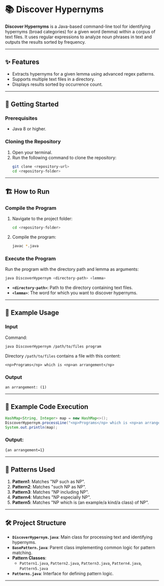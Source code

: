 
# 📚 Discover Hypernyms  

**Discover Hypernyms** is a Java-based command-line tool for identifying hypernyms (broad categories) for a given word (lemma) within a corpus of text files. It uses regular expressions to analyze noun phrases in text and outputs the results sorted by frequency.  

---

## ✨ Features  
- Extracts hypernyms for a given lemma using advanced regex patterns.  
- Supports multiple text files in a directory.  
- Displays results sorted by occurrence count.  

---

## 🚀 Getting Started  

### Prerequisites  
- Java 8 or higher.  

### Cloning the Repository  
1. Open your terminal.  
2. Run the following command to clone the repository:  
   ```bash
   git clone <repository-url>
   cd <repository-folder>
   ```

---

## 🏗️ How to Run  

### Compile the Program  
1. Navigate to the project folder:  
   ```bash
   cd <repository-folder>
   ```
2. Compile the program:  
   ```bash
   javac *.java
   ```

### Execute the Program  
Run the program with the directory path and lemma as arguments:  
```bash
java DiscoverHypernym <directory-path> <lemma>
```

- **`<directory-path>`**: Path to the directory containing text files.  
- **`<lemma>`**: The word for which you want to discover hypernyms.  

---

## 📂 Example Usage  

### Input  
Command:  
```bash
java DiscoverHypernym /path/to/files program
```

Directory `/path/to/files` contains a file with this content:  
```
<np>Programs</np> which is <np>an arrangement</np>
```

### Output  
```plaintext
an arrangement: (1)
```

---

## 🧪 Example Code Execution  
```java
HashMap<String, Integer> map = new HashMap<>();
DiscoverHypernym.processLine("<np>Programs</np> which is <np>an arrangement</np>", "program", map);
System.out.println(map);
```

### Output:  
```plaintext
{an arrangement=1}
```

---

## 📜 Patterns Used  
1. **Pattern1**: Matches "NP such as NP".  
2. **Pattern2**: Matches "such NP as NP".  
3. **Pattern3**: Matches "NP including NP".  
4. **Pattern4**: Matches "NP especially NP".  
5. **Pattern5**: Matches "NP which is (an example/a kind/a class) of NP".  

---

## 🛠️ Project Structure  

- **`DiscoverHypernym.java`**: Main class for processing text and identifying hypernyms.  
- **`BasePattern.java`**: Parent class implementing common logic for pattern matching.  
- **Pattern Classes**:  
  - `Pattern1.java`, `Pattern2.java`, `Pattern3.java`, `Pattern4.java`, `Pattern5.java`  
- **`Patterns.java`**: Interface for defining pattern logic.  

---

